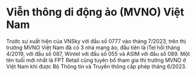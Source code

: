# Viễn thông di động ảo (MVNO) Việt Nam

Trước sự xuất hiện của VNSky với đầu số 0777 vào tháng 7/2023, trên thị trường MVNO Việt Nam đã có 3 nhà mạng ảo, đầu tiên là iTel hồi tháng 4/2019, với đầu số 087, Wintel với đầu số 055 và ASIM với đầu số 089. Một tên tuổi mới nhất là FPT Retail cũng tuyên bố tham gia thị trường MVNO ở Việt Nam khi được Bộ Thông tin và Truyền thông cấp phép tháng 6/2023.